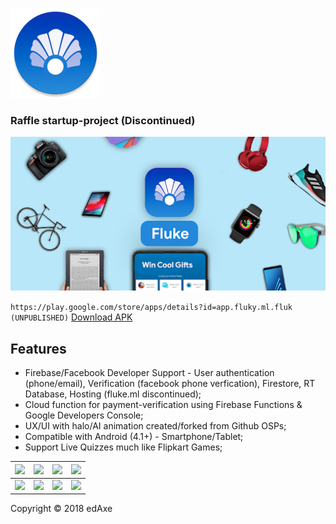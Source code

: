 ![](/ic_launcher_round.png) 

### Raffle startup-project (Discontinued)

![](/banner.png) 

```https://play.google.com/store/apps/details?id=app.fluky.ml.fluk (UNPUBLISHED)``` [Download APK](https://github.com/Axeey/Fluke/blob/master/release/Fluke.apk)

## Features

 - Firebase/Facebook Developer Support - User authentication (phone/email), Verification (facebook phone verfication), Firestore, RT Database, Hosting (fluke.ml discontinued);
 - Cloud function for payment-verification using Firebase Functions & Google Developers Console;
 - UX/UI with halo/AI animation created/forked from Github OSPs;
 - Compatible with Android (4.1+) - Smartphone/Tablet;
 - Support Live Quizzes much like Flipkart Games;

| ![](/1.png)  | ![](/2.png) | ![](/3.png) | ![](/4.png) |
| ------------- | ------------- | ------------- | ------------- | 
| ![](/5.png)  | ![](/6.png)  | ![](/7.png)  | ![](/8.png)  | 

Copyright © 2018 edAxe
